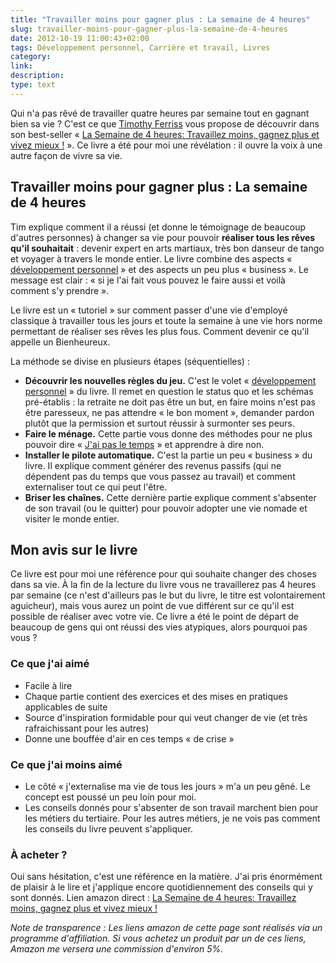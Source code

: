 ```yaml
---
title: "Travailler moins pour gagner plus : La semaine de 4 heures"
slug: travailler-moins-pour-gagner-plus-la-semaine-de-4-heures
date: 2012-10-19 11:00:43+02:00
tags: Développement personnel, Carrière et travail, Livres
category: 
link: 
description: 
type: text
---
```


<p>Qui n'a pas rêvé de travailler quatre heures par semaine tout en gagnant bien sa vie ? C'est ce que <a href="http://www.fourhourworkweek.com/">Timothy Ferriss</a> vous propose de découvrir dans son best-seller « <a href="http://www.amazon.fr/gp/product/2744064173/ref=as_li_ss_tl?ie=UTF8&amp;tag=vincjous-21&amp;linkCode=as2&amp;camp=1642&amp;creative=19458&amp;creativeASIN=2744064173">La Semaine de 4 heures: Travaillez moins, gagnez plus et vivez mieux !</a> ». Ce livre a été pour moi une révélation : il ouvre la voix à une autre façon de vivre sa vie.</p>
<!-- TEASER_END -->

<h2>Travailler moins pour gagner plus : La semaine de 4 heures</h2>

<p>Tim explique comment il a réussi (et donne le témoignage de beaucoup d'autres personnes) à changer sa vie pour pouvoir <strong>réaliser tous les rêves qu'il souhaitait</strong> : devenir expert en arts martiaux, très bon danseur de tango et voyager à travers le monde entier. Le livre combine des aspects « <a href="/le-developpement-personnel-pour-qui-pourquoi/">développement personnel</a> » et des aspects un peu plus « business ». Le message est clair : « si je l'ai fait vous pouvez le faire aussi et voilà comment s'y prendre ».</p>

<p>Le livre est un « tutoriel » sur comment passer d'une vie d'employé classique à travailler tous les jours et toute la semaine à une vie hors norme permettant de réaliser ses rêves les plus fous. Comment devenir ce qu'il appelle un Bienheureux.</p>

<p>La méthode se divise en plusieurs étapes (séquentielles) :</p>

<ul><li><strong>Découvrir les nouvelles règles du jeu.</strong> C'est le volet « <a href="/le-developpement-personnel-pour-qui-pourquoi/">développement personnel</a> » du livre. Il remet en question le status quo et les schémas pré-établis : la retraite ne doit pas être un but, en faire moins n'est pas être paresseux, ne pas attendre « le bon moment », demander pardon plutôt que la permission et surtout réussir à surmonter ses peurs. </li>

<li><strong>Faire le ménage.</strong> Cette partie vous donne des méthodes pour ne plus pouvoir dire « <a href="/jai-pas-le-temps-la-pire-excuse-qui-soit/">J'ai pas le temps</a> » et apprendre à dire non.</li>

<li><strong>Installer le pilote automatique.</strong> C'est la partie un peu « business » du livre. Il explique comment générer des revenus passifs (qui ne dépendent pas du temps que vous passez au travail) et comment externaliser tout ce qui peut l'être.</li>

<li><strong>Briser les chaînes.</strong> Cette dernière partie explique comment s'absenter de son travail (ou le quitter) pour pouvoir adopter une vie nomade et visiter le monde entier.</li>
</ul>

<h2>Mon avis sur le livre</h2>

<p>Ce livre est pour moi une référence pour qui souhaite changer des choses dans sa vie. À la fin de la lecture du livre vous ne travaillerez pas 4&nbsp;heures par semaine (ce n'est d'ailleurs pas le but du livre, le titre est volontairement aguicheur), mais vous aurez un point de vue différent sur ce qu'il est possible de réaliser avec votre vie. Ce livre a été le point de départ de beaucoup de gens qui ont réussi des vies atypiques, alors pourquoi pas vous ?</p>

<h3>Ce que j'ai aimé</h3>

<ul>
  <li>Facile à lire</li>
  <li>Chaque partie contient des exercices et des mises en pratiques applicables de suite</li>
  <li>Source d'inspiration formidable pour qui veut changer de vie (et très rafraichissant pour les autres)</li>
  <li>Donne une bouffée d'air en ces temps « de crise »</li>
</ul>

<h3>Ce que j'ai moins aimé</h3>

<ul>
  <li>Le côté « j'externalise ma vie de tous les jours » m'a un peu gêné. Le concept est poussé un peu loin pour moi.</li>
  <li>Les conseils donnés pour s'absenter de son travail marchent bien pour les métiers du tertiaire. Pour les autres métiers, je ne vois pas comment les conseils du livre peuvent s'appliquer.</li>
</ul>

<h3>À acheter ?</h3>

<p>Oui sans hésitation, c'est une référence en la matière. J'ai pris énormément de plaisir à le lire et j'applique encore quotidiennement des conseils qui y sont donnés. Lien amazon direct :&nbsp;<a href="http://www.amazon.fr/gp/product/2744064173/ref=as_li_ss_tl?ie=UTF8&amp;tag=vincjous-21&amp;linkCode=as2&amp;camp=1642&amp;creative=19458&amp;creativeASIN=2744064173">La Semaine de 4 heures: Travaillez moins, gagnez plus et vivez mieux !</a></p>

<p><em>Note de transparence : Les liens amazon de cette page sont réalisés via un programme d'affiliation. Si vous achetez un produit par un de ces liens, Amazon me versera une commission d'environ 5%.</em></p>
